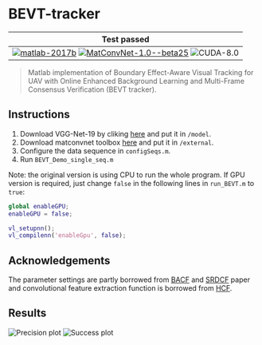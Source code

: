 # BEVT-tracker
| **Test passed**                                              |
| ------------------------------------------------------------ |
| [![matlab-2017b](https://img.shields.io/badge/matlab-2017b-yellow.svg)](https://www.mathworks.com/products/matlab.html) [![MatConvNet-1.0--beta25](https://img.shields.io/badge/MatConvNet-1.0--beta25%20-blue.svg)](http://www.vlfeat.org/matconvnet/download/matconvnet-1.0-beta25.tar.gz) ![CUDA-8.0](https://img.shields.io/badge/CUDA-8.0-green.svg) |

> Matlab implementation of Boundary Effect-Aware Visual Tracking for UAV with Online Enhanced Background Learning and Multi-Frame Consensus Verification (BEVT tracker).

## Instructions
1. Download VGG-Net-19 by cliking [here](http://www.vlfeat.org/matconvnet/models/imagenet-vgg-verydeep-19.mat) and put it in `/model`.
2. Download matconvnet toolbox [here](http://www.vlfeat.org/matconvnet/download/matconvnet-1.0-beta25.tar.gz) and put it in `/external`.
3. Configure the data sequence in `configSeqs.m`.
4. Run `BEVT_Demo_single_seq.m`

Note: the original version is using CPU to run the whole program. 
If GPU version is required, just change `false` in the following lines in `run_BEVT.m` to `true`:
```matlab
global enableGPU;
enableGPU = false;

vl_setupnn();
vl_compilenn('enableGpu', false);
```

## Acknowledgements
The parameter settings are partly borrowed from [BACF](http://www.hamedkiani.com/bacf.html) and [SRDCF](https://www.cvl.isy.liu.se/research/objrec/visualtracking/decontrack/index.html) paper and convolutional feature extraction function is borrowed from [HCF](https://github.com/jbhuang0604/CF2).

## Results
![](./images/Comparison-1-PP.png "Precision plot")
![](./images/Comparison-1-AUC.png "Success plot")
